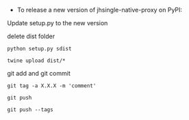 - To release a new version of jhsingle-native-proxy on PyPI:

Update setup.py to the new version

delete dist folder

`python setup.py sdist`

`twine upload dist/*`

git add and git commit

`git tag -a X.X.X -m 'comment'`

`git push`

`git push --tags`

